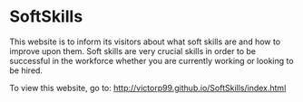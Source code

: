 # SoftSkills

This website is to inform its visitors about what soft skills are and how to improve upon them.
Soft skills are very crucial skills in order to be successful in the workforce whether you are currently working or looking to be hired.

To view this website, go to: http://victorp99.github.io/SoftSkills/index.html
